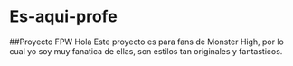 # Es-aqui-profe
##Proyecto FPW
Hola
Este proyecto es para fans de Monster High, por lo cual yo soy muy fanatica de ellas, son estilos tan originales y fantasticos.
